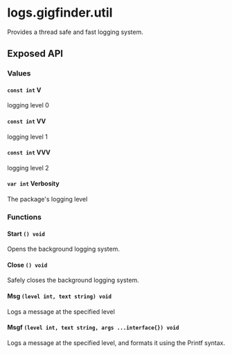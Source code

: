 # logs.gigfinder.util

Provides a thread safe and fast logging system.

## Exposed API

### Values

#### `const int` V
logging level 0

#### `const int` VV
logging level 1

#### `const int` VVV
logging level 2

#### `var int` Verbosity
The package's logging level


### Functions

#### Start `() void`
Opens the background logging system.

#### Close `() void`
Safely closes the background logging system.

#### Msg `(level int, text string) void`
Logs a message at the specified level

#### Msgf `(level int, text string, args ...interface{}) void`
Logs a message at the specified level, and formats it using the Printf syntax.